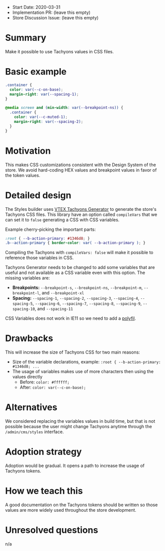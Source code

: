 - Start Date: 2020-03-31
- Implementation PR: (leave this empty)
- Store Discussion Issue: (leave this empty)

# Summary

Make it possible to use Tachyons values in CSS files.

# Basic example

```css
.container {
  color: var(--c-on-base);
  margin-right: var(--spacing-1);
}

@media screen and (min-width: var(--breakpoint-ns)) {
  .container {
    color: var(--c-muted-1);
    margin-right: var(--spacing-2);
  }
}
```

# Motivation

This makes CSS customizations consistent with the Design System of the store. We avoid hard-coding HEX values and breakpoint values in favor of the token values.

# Detailed design

The Styles builder uses [VTEX Tachyons Generator](https://github.com/vtex/tachyons-generator) to generate the store's Tachyons CSS files. This library have an option called `compileVars` that we can set it to `false` generating a CSS with CSS variables.

Example cherry-picking the important parts:

```css
:root { --b-action-primary: #1346d8; }
.b--action-primary { border-color: var( --b-action-primary ); }
```

Compiling the Tachyons with `compileVars: false` will make it possible to reference those variables in CSS.

Tachyons Generator needs to be changed to add some variables that are useful and not available as a CSS variable even with this option. The missing variables are:

- **Breakpoints:** `--breakpoint-s`, `--breakpoint-ns`, `--breakpoint-m`, `--breakpoint-l`, and `--breakpoint-xl`
- **Spacing:** `--spacing-1`, `--spacing-2`, `--spacing-3`, `--spacing-4`, `--spacing-5`, `--spacing-6`, `--spacing-7`, `--spacing-8`, `--spacing-9`, `--spacing-10`, and `--spacing-11`

CSS Variables does not work in IE11 so we need to add a [polyfil](https://github.com/nuxodin/ie11CustomProperties).

# Drawbacks

This will increase the size of Tachyons CSS for two main reasons:

- Size of the variable declarations, example: `:root { --b-action-primary: #1346d8; ...` 
- The usage of variables makes use of more characters then using the values directly
   - Before: `color: #ffffff;`
   - After: `color: var(--c-on-base);`

# Alternatives

We considered replacing the variables values in build time, but that is not possible because the user might change Tachyons anytime through the `/admin/cms/styles` interface.

# Adoption strategy

Adoption would be gradual. It opens a path to increase the usage of Tachyons tokens.

# How we teach this

A good documentation on the Tachyons tokens should be written so those values are more widely used throughout the store development.

# Unresolved questions

n/a
